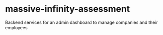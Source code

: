 # massive-infinity-assessment
Backend services for an admin dashboard to manage companies and their employees
